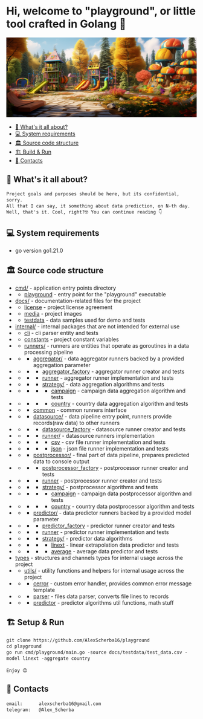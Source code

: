 # Hi, welcome to "playground", or little tool crafted in Golang 🚀

![](./docs/media/logo.png)
<!-- TOC -->

* [📖 What's it all about?](#-whats-it-all-about)
* [💻 System requirements](#-system-requirements)
* [🏛️ Source code structure](#-source-code-structure)
* [🏗 Build & Run](#-build--run)
* [📱 Contacts](#-contacts)
<!-- TOC -->


## 📖 What's it all about?
``` 
Project goals and purposes should be here, but its confidential, sorry.
All that I can say, it something about data prediction, on N-th day.
Well, that's it. Cool, right?🤓 You can continue reading 👇
``` 
## 💻 System requirements
* go version go1.21.0

## 🏛️ Source code structure
* [cmd/](cmd) - application entry points directory
* * [playground](cmd/playground) - entry point for the "playground" executable
* [docs/](docs) - documentation-related files for the project
* * [license](docs/license) - project license agreement
* * [media](docs/media) - project images
* * [testdata](docs/testdata) - data samples used for demo and tests
* [internal/](internal) - internal packages that are not intended for external use
* * [cli](internal/cli) - cli parser entity and tests
* * [constants](internal/constants) - project constant variables
* * [runners/](internal/runners) - runners are entities that operate as goroutines in a data processing pipeline
* * * [aggregator/](internal/runners/aggregator) - data aggregator runners backed by a provided aggregation parameter
* * * * [aggregator_factory](internal/runners/aggregator/aggregator_factory) - aggregator runner creator and tests
* * * * [runner](internal/runners/aggregator/runner) - aggregator runner implementation and tests
* * * * [strategy/](internal/runners/aggregator/strategy) - data aggregation algorithms and tests
* * * * * [campaign](internal/runners/aggregator/strategy/campaign) - campaign data aggregation algorithm and tests
* * * * * [country](internal/runners/aggregator/strategy/country) - country data aggregation algorithm and tests
* * * [common](internal/runners/common) - common runners interface
* * * [datasource/](internal/runners/datasource) - data pipeline entry point, runners provide records(raw data) to other runners
* * * * [datasource_factory](internal/runners/datasource/datasource_factory) - datasource runner creator and tests
* * * * [runner/](internal/runners/datasource/runner) - datasource runners implementation
* * * * * [csv](internal/runners/datasource/runner/csv) - csv file runner implementation and tests
* * * * * [json](internal/runners/datasource/runner/json) - json file runner implementation and tests
* * * [postprocessor/](internal/runners/postprocessor) - final part of data pipeline, prepares predicted data to console output
* * * * [postprocessor_factory](internal/runners/postprocessor/postprocessor_factory) - postprocessor runner creator and tests
* * * * [runner](internal/runners/postprocessor/postprocessor_factory) - postprocessor runner creator and tests
* * * * [strategy/](internal/runners/postprocessor/strategy) - postprocessor algorithms and tests
* * * * * [campaign](internal/runners/postprocessor/strategy/campaign) - campaign data postprocessor algorithm and tests
* * * * * [country](internal/runners/postprocessor/strategy/country) - country data postprocessor algorithm and tests
* * * [predictor/](internal/runners/predictor) - data predictor runners backed by a provided model parameter
* * * * [predictor_factory](internal/runners/predictor/predictor_factory) - predictor runner creator and tests
* * * * [runner](internal/runners/predictor/runner) - predictor runner implementation and tests
* * * * [strategy/](internal/runners/predictor/strategy) - predictor data algorithms
* * * * * [linext](internal/runners/predictor/strategy/linext) - linear extrapolation data predictor and tests
* * * * * [average](internal/runners/predictor/strategy/average) - average data predictor and tests
* [types](internal/types) - structures and channels types for internal usage across the project
* * [utils/](internal/utils) - utility functions and helpers for internal usage across the project
* * * [cerror](internal/utils/cerror) - custom error handler, provides common error message template
* * * [parser](internal/utils/parser) - files data parser, converts file lines to records
* * * [predictor](internal/utils/predictor) - predictor algorithms util functions, math stuff

## 🏗 Setup & Run
``` 
git clone https://github.com/AlexScherba16/playground
cd playground
go run cmd/playground/main.go -source docs/testdata/test_data.csv -model linext -aggregate country

Enjoy 😉
```

## 📱 Contacts
``` 
email:      alexscherba16@gmail.com
telegram:   @Alex_Scherba
```
